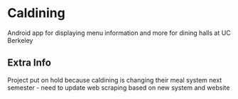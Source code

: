 # Caldining

Android app for displaying menu information and more for dining halls at UC Berkeley

## Extra Info

Project put on hold because caldining is changing their meal system next semester - need to update web scraping based on new system and website
